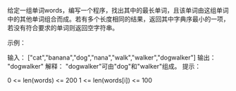给定一组单词words，编写一个程序，找出其中的最长单词，且该单词由这组单词中的其他单词组合而成。若有多个长度相同的结果，返回其中字典序最小的一项，若没有符合要求的单词则返回空字符串。

示例：

输入： ["cat","banana","dog","nana","walk","walker","dogwalker"]
输出： "dogwalker"
解释： "dogwalker"可由"dog"和"walker"组成。
提示：

0 <= len(words) <= 200
1 <= len(words[i]) <= 100
